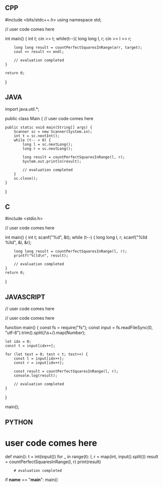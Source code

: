 ## CPP

#include <bits/stdc++.h>
using namespace std;

// user code comes here

int main() {
    int t;
    cin >> t;
    while(t--){
        long long l, r;
        cin >> l >> r;

        long long result = countPerfectSquaresInRange(arr, target);
        cout << result << endl;

        // evaluation completed
    }

    return 0;
}

## JAVA

import java.util.*;

public class Main {
    // user code comes here

    public static void main(String[] args) {
        Scanner sc = new Scanner(System.in);
        int t = sc.nextInt();
        while (t-- > 0) {
            long l = sc.nextLong();
            long r = sc.nextLong();

            long result = countPerfectSquaresInRange(l, r);
            System.out.println(result);

            // evaluation completed
        }
        sc.close();
    }
}

## C

#include <stdio.h>

// user code comes here

int main() {
    int t;
    scanf("%d", &t);
    while (t--) {
        long long l, r;
        scanf("%lld %lld", &l, &r);

        long long result = countPerfectSquaresInRange(l, r);
        printf("%lld\n", result);

        // evaluation completed
    }
    return 0;
}

## JAVASCRIPT

// user code comes here

// user code comes here

function main() {
    const fs = require("fs");
    const input = fs.readFileSync(0, "utf-8").trim().split(/\s+/).map(Number);

    let idx = 0;
    const t = input[idx++];

    for (let test = 0; test < t; test++) {
        const l = input[idx++];
        const r = input[idx++];

        const result = countPerfectSquaresInRange(l, r);
        console.log(result);

        // evaluation completed
    }
}

main();

## PYTHON


# user code comes here

def main():
    t = int(input())
    for _ in range(t):
        l, r = map(int, input().split())
        result = countPerfectSquaresInRange(l, r)
        print(result)

        # evaluation completed

if __name__ == "__main__":
    main()
